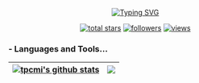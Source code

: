 <p align="center">
<!-- Typing SVG by DenverCoder1 - https://github.com/DenverCoder1/readme-typing-svg -->
<a href="https://git.io/typing-svg"><img src="https://readme-typing-svg.demolab.com?font=Fira+Code&size=21&duration=3000&pause=1000&color=1D0A80&center=true&vCenter=true&width=435&lines=Only+time+will+tell" alt="Typing SVG" /></a>
</p>

<p align="center">  
  <a href="https://github.com/tpcmi?tab=repositories&sort=stargazers">
    <img alt="total stars" title="Total stars on GitHub" src="https://custom-icon-badges.demolab.com/github/stars/tpcmi?color=55960c&style=for-the-badge&labelColor=488207&logo=star"/></a>
  <a href="https://github.com/tpcmi?tab=followers">
    <img alt="followers" title="Follow me on Github" src="https://custom-icon-badges.demolab.com/github/followers/tpcmi?color=236ad3&labelColor=1155ba&style=for-the-badge&logo=person-add&label=Follow&logoColor=white"/></a>
  <a href="https://github.com/tpcmi/Simple-View-Counter">
    <img alt="views" title="GitHub profile views" src="https://freshidea.com/jonah/app/tpcmi-profile-views"/></a>
</p>

### - Languages and Tools...



| <a href="https://github.com/tpcmi/github-readme-stats"><img align="center" src="https://github-readme-stats.vercel.app/api?username=tpcmi&show_icons=true&include_all_commits=true&theme=dracula&hide_border=true" alt="tpcmi's github stats" /></a> | <a href="https://github.com/tpcmi/github-readme-stats"><img align="center" src="https://github-readme-stats.vercel.app/api/top-langs/?username=tpcmi&layout=compact&theme=dracula&hide_border=true" /></a> |
| ------------- | ------------- |
